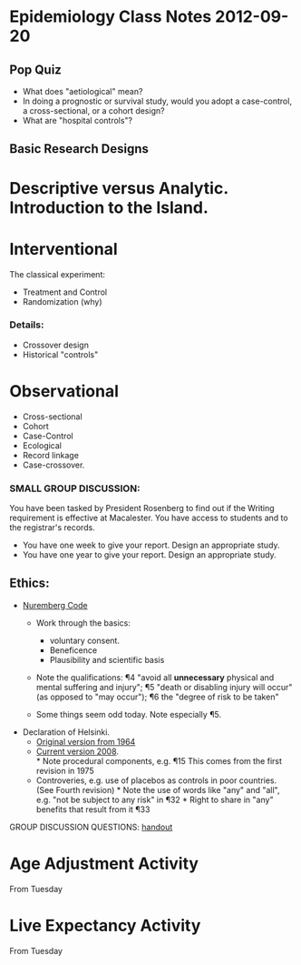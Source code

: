 Epidemiology Class Notes 2012-09-20
========================================================

Pop Quiz
----------
* What does "aetiological" mean?
* In doing a prognostic or survival study, would you adopt a case-control, a cross-sectional, or a cohort design?
* What are "hospital controls"?


Basic Research Designs
----------------------

# Descriptive versus Analytic.  Introduction to the Island.

# Interventional

The classical experiment:
* Treatment and Control
* Randomization (why)

### Details:
* Crossover design
* Historical "controls"

# Observational

* Cross-sectional
* Cohort 
* Case-Control
* Ecological
* Record linkage
* Case-crossover.


### SMALL GROUP DISCUSSION:
You have been tasked by President Rosenberg to find out if the Writing requirement is effective at Macalester.  You have access to students and to the registrar's records.  
* You have one week to give your report.  Design an appropriate study.
* You have one year to give your report.  Design an appropriate study.

Ethics:
----------
* [Nuremberg Code](http://en.wikipedia.org/wiki/Nuremberg_Code) 
    * Work through the basics:
        * voluntary consent.
        * Beneficence
        * Plausibility and scientific basis
    * Note the qualifications: ¶4 "avoid all **unnecessary** physical and mental suffering and injury"; ¶5 "death or disabling injury will occur" (as opposed to "may occur"); ¶6 the "degree of risk to be taken"
    
    * Some things seem odd today. Note especially ¶5. 
* Declaration of Helsinki.  
    * [Original version from 1964](http://www.ncbi.nlm.nih.gov/pmc/articles/PMC1816102/pdf/brmedj02559-0071.pdf)
    * [Current version 2008](http://www.wma.net/en/30publications/10policies/b3/index.html.pdf?print-media-type&footer-right=[page]/[toPage]).  
            * Note procedural components, e.g. ¶15  This comes from the first revision in 1975
    * Controveries, e.g. use of placebos as controls in poor countries.  (See Fourth revision)
            * Note the use of words like "any" and "all", e.g. "not be subject to any risk" in ¶32
            * Right to share in "any" benefits that result from it ¶33
    
GROUP DISCUSSION QUESTIONS: [handout](../Activities/ethics-discussion.pdf)


Age Adjustment Activity
=======================
From Tuesday

Live Expectancy Activity
=======================
From Tuesday

